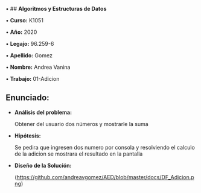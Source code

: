   
• ## **Algoritmos y Estructuras de Datos**

• **Curso:** K1051

• **Año:** 2020

• **Legajo:** 96.259-6

• **Apellido:** Gomez

• **Nombre:** Andrea Vanina

• **Trabajo:** 01-Adicion

## **Enunciado:** 
- **Análisis del problema:**
    
    Obtener del usuario dos números y mostrarle la suma

- **Hipótesis:** 
    
    Se pedira que ingresen dos numero por consola y resolviendo el calculo de la adicion se mostrara el resultado en la pantalla

- **Diseño de la Solución:** 

    (https://github.com/andreavgomez/AED/blob/master/docs/DF_Adicion.png)
